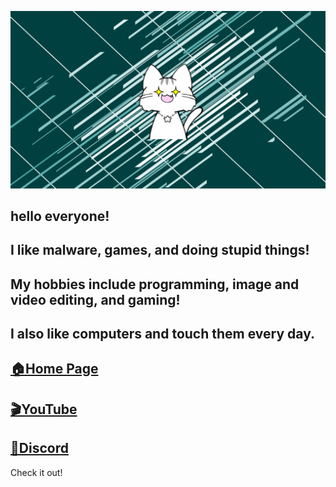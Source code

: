 ![Open Source at piennu777](https://github.com/piennu777/piennu777/blob/main/1111.png)

## hello everyone!
## I like malware, games, and doing stupid things!
## My hobbies include programming, image and video editing, and gaming!
## I also like computers and touch them every day.

##  [🏠Home Page](http://piennu777.ml/)
##  [🎬YouTube](https://www.youtube.com/channel/UC2vkUJsWbd5vOyOjALPyrRQ/featured)
##  [🔷Discord](https://discord.io/piennu777)

Check it out!
